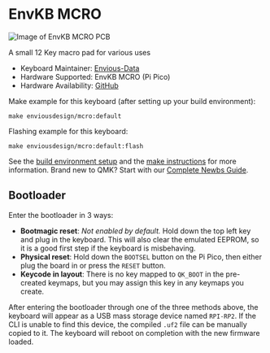 # EnvKB MCRO

![Image of EnvKB MCRO PCB](https://i.imgur.com/QnANWnBh.png)

A small 12 Key macro pad for various uses

* Keyboard Maintainer: [Envious-Data](https://github.com/envious-data)
* Hardware Supported: EnvKB MCRO (Pi Pico)
* Hardware Availability: [GitHub](https://github.com/Envious-Data/Env-MCRO)

Make example for this keyboard (after setting up your build environment):

    make enviousdesign/mcro:default

Flashing example for this keyboard:

    make enviousdesign/mcro:default:flash

See the [build environment setup](https://docs.qmk.fm/#/getting_started_build_tools) and the [make instructions](https://docs.qmk.fm/#/getting_started_make_guide) for more information. Brand new to QMK? Start with our [Complete Newbs Guide](https://docs.qmk.fm/#/newbs).

## Bootloader

Enter the bootloader in 3 ways:

* **Bootmagic reset**: *Not enabled by default.* Hold down the top left key and plug in the keyboard. This will also clear the emulated EEPROM, so it is a good first step if the keyboard is misbehaving.
* **Physical reset**: Hold down the `BOOTSEL` button on the Pi Pico, then either plug the board in or press the `RESET` button.
* **Keycode in layout**: There is no key mapped to `QK_BOOT` in the pre-created keymaps, but you may assign this key in any keymaps you create.

After entering the bootloader through one of the three methods above, the keyboard will appear as a USB mass storage device named `RPI-RP2`. If the CLI is unable to find this device, the compiled `.uf2` file can be manually copied to it. The keyboard will reboot on completion with the new firmware loaded.

